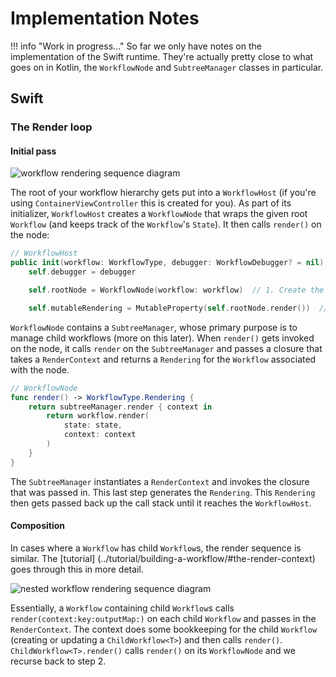 # Implementation Notes

!!! info "Work in progress…"
    So far we only have notes on the implementation of the Swift runtime.
    They're actually pretty close to what goes on in Kotlin, the `WorkflowNode` and `SubtreeManager` classes in particular.

## Swift

### The Render loop

#### Initial pass

![workflow rendering sequence diagram](../images/swift/workflow_rendering.png)

The root of your workflow hierarchy gets put into a `WorkflowHost` (if you're using
`ContainerViewController` this is created for you). As part of its initializer, `WorkflowHost`
creates a `WorkflowNode` that wraps the given root `Workflow` (and keeps track of the `Workflow`'s
`State`). It then calls `render()` on the node:

```swift
// WorkflowHost
public init(workflow: WorkflowType, debugger: WorkflowDebugger? = nil) {
    self.debugger = debugger

    self.rootNode = WorkflowNode(workflow: workflow)  // 1. Create the node

    self.mutableRendering = MutableProperty(self.rootNode.render())  // 2. Call render()
```

`WorkflowNode` contains a `SubtreeManager`, whose primary purpose is to manage child workflows
(more on this later). When `render()` gets invoked on the node, it calls `render` on the
`SubtreeManager` and passes a closure that takes a `RenderContext` and returns a `Rendering` for
the `Workflow` associated with the node.

```swift
// WorkflowNode
func render() -> WorkflowType.Rendering {
    return subtreeManager.render { context in
        return workflow.render(
            state: state,
            context: context
        )
    }
}
```

The `SubtreeManager` instantiates a `RenderContext` and invokes the closure that was passed in.
This last step generates the `Rendering`. This `Rendering` then gets passed back up the call stack
until it reaches the `WorkflowHost`.

#### Composition

In cases where a `Workflow` has child `Workflow`s, the render sequence is similar. The [tutorial]
(../tutorial/building-a-workflow/#the-render-context) goes through this in more detail.

![nested workflow rendering sequence diagram](../images/swift/nested_workflow_rendering.png)

Essentially, a `Workflow` containing child `Workflow`s calls `render(context:key:outputMap:)` on
each child `Workflow` and passes in the `RenderContext`. The context does some bookkeeping for the
child `Workflow` (creating or updating a `ChildWorkflow<T>`) and then calls `render()`.
`ChildWorkflow<T>.render()` calls `render()` on its `WorkflowNode` and we recurse back to step 2.

